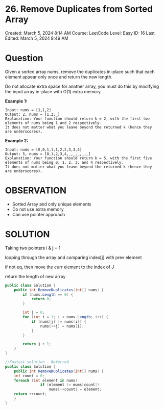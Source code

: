 # 26. Remove Duplicates from Sorted Array

Created: March 5, 2024 8:14 AM
Course: LeetCode
Level: Easy
ID: 16
Last Edited: March 5, 2024 8:49 AM

# Question

Given a sorted array nums, remove the duplicates in-place such that each element appear only once and return the new length.

Do not allocate extra space for another array, you must do this by modifying the input array in-place with O(1) extra memory.

**Example 1:**

```
Input: nums = [1,1,2]
Output: 2, nums = [1,2,_]
Explanation: Your function should return k = 2, with the first two elements of nums being 1 and 2 respectively.
It does not matter what you leave beyond the returned k (hence they are underscores).

```

**Example 2:**

```
Input: nums = [0,0,1,1,1,2,2,3,3,4]
Output: 5, nums = [0,1,2,3,4,_,_,_,_,_]
Explanation: Your function should return k = 5, with the first five elements of nums being 0, 1, 2, 3, and 4 respectively.
It does not matter what you leave beyond the returned k (hence they are underscores).
```

# OBSERVATION

- Sorted Array and only unique elements
- Do not use extra memory
- Can use pointer approach

# SOLUTION

Taking two pointers i & j = 1

looping through the array and comparing index[j] with prev element

if not eq, then move the curr element to the index of J

return the length of new array

```csharp
public class Solution {
    public int RemoveDuplicates(int[] nums) {
        if (nums.Length == 0) {
            return 0;
        }

        int j = 0;
        for (int i = 1; i < nums.Length; i++) {
            if (nums[j] != nums[i]) {
                nums[++j] = nums[i];
            }
        }

        return j + 1;
    }
}
```

```csharp
//Fastest solution - Referred
public class Solution {
    public int RemoveDuplicates(int[] nums) {
    int count = 0;
    foreach (int element in nums) 
				if (element != nums[count]) 
					nums[++count] = element;
    return ++count;
	}
}
```